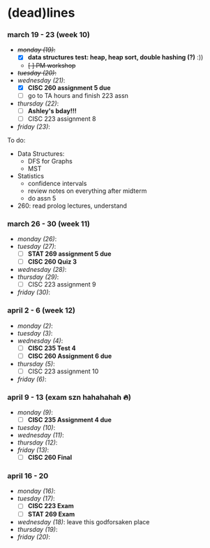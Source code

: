 # (dead)lines 

### march 19 - 23 (week 10)
- ~~_monday (19)_:~~
  - [x] **data structures test: heap, heap sort, double hashing (?)** :))
  - ~~[ ] PM workshop~~
- ~~_tuesday (20)_:~~ 
- _wednesday (21)_:
  - [x] **CISC 260 assignment 5 due**
  - [ ] go to TA hours and finish 223 assn
- _thursday (22)_: 
  - [ ] **Ashley's bday!!!**
  - [ ] CISC 223 assignment 8
- _friday (23)_: 

To do: 
- Data Structures: 
  - DFS for Graphs
  - MST 
- Statistics
  - confidence intervals
  - review notes on everything after midterm
  - do assn 5 
- 260: read prolog lectures, understand 

### march 26 - 30 (week 11)
- _monday (26)_: 
- _tuesday (27)_: 
  - [ ] **STAT 269 assignment 5 due** 
  - [ ] **CISC 260 Quiz 3**
- _wednesday (28)_: 
- _thursday (29)_: 
  - [ ] CISC 223 assignment 9
- _friday (30)_: 

### april 2 - 6 (week 12)
- _monday (2)_: 
- _tuesday (3)_: 
- _wednesday (4)_:
  - [ ] **CISC 235 Test 4**
  - [ ] **CISC 260 Assignment 6 due**
- _thursday (5)_: 
  - [ ] CISC 223 assignment 10
- _friday (6)_: 

### april 9 - 13 (exam szn hahahahah 🔥)
- _monday (9)_: 
  - [ ] **CISC 235 Assignment 4 due**
- _tuesday (10)_: 
- _wednesday (11)_: 
- _thursday (12)_: 
- _friday (13)_:
  - [ ] **CISC 260 Final**
 
### april 16 - 20
- _monday (16)_: 
- _tuesday (17)_: 
  - [ ] **CISC 223 Exam**
  - [ ] **STAT 269 Exam**
- _wednesday (18)_: leave this godforsaken place
- _thursday (19)_: 
- _friday (20)_: 
